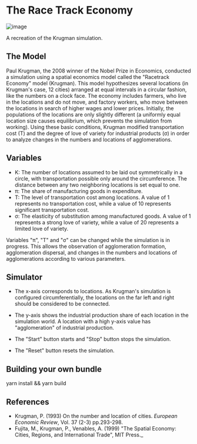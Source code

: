 # The Race Track Economy

![image](https://user-images.githubusercontent.com/1578247/213909166-097d4a4c-9158-438e-b55d-07297bec528f.png)

A recreation of the Krugman simulation.

## The Model 
Paul Krugman, the 2008 winner of the Nobel Prize in Economics, 
conducted a simulation using a spatial economics model called 
the "Racetrack Economy" model (Krugman). 
This model hypothesizes several locations (in Krugman's case, 12 cities) arranged 
at equal intervals in a circular fashion, like the numbers on a clock face. 
The economy includes farmers, who live in the locations and do not move, 
and factory workers, who move between the locations in search of higher wages and 
lower prices. Initially, the populations of the locations are only slightly different
(a uniformly equal location size causes equilibrium, which prevents the simulation 
from working). Using these basic conditions, Krugman modified transportation 
cost (T) and the degree of love of variety for industrial products (σ) in order to
analyze changes in the numbers and locations of agglomerations.

## Variables

- K: The number of locations assumed to be laid out symmetrically in a circle, with transportation
                possible only around the circumference. The distance between any two neighboring locations is set equal
                to one.
- π: The share of manufacturing goods in expenditure.
- T: The level of transportation cost among locations. A value of 1 represents no transportation cost,
                while a value of 10 represents significant transportation cost.
- σ: The elasticity of substitution among manufactured goods. A value of 1 represents a strong love of
                variety, while a value of 20 represents a limited love of variety.

Variables "π", "T" and "σ" can be changed while the simulation is in progress.
This allows the observation of agglomeration formation, agglomeration dispersal, and changes in the numbers and locations of agglomerations according to various parameters.

## Simulator


- The x-axis corresponds to locations. As Krugman's simulation is configured circumferentially,
  the locations on the far left and right should be considered to be connected.
- The y-axis shows the industrial production share of each location in the simulation world. A location with a high y-axis value has "agglomeration" of industrial production.

- The "Start" button starts and "Stop" button stops the simulation.
- The "Reset" button resets the simulation.

## Building your own bundle

  yarn install && yarn build


## References
* Krugman, P. (1993) On the number and location of cities. <i>European Economic Review</i>, Vol. 37 (2-3)
pp.293-298.
* Fujita, M., Krugman, P., Venables, A. (1999) "The Spatial Economy: Cities, Regions, and International
Trade", MIT Press._

